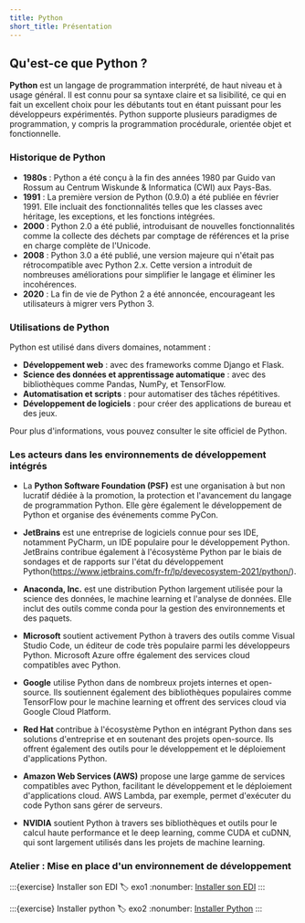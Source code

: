 ```yaml
---
title: Python
short_title: Présentation
---
```


## Qu'est-ce que Python ?
**Python** est un langage de programmation interprété, de haut niveau et à usage général. Il est connu pour sa syntaxe claire et sa lisibilité, ce qui en fait un excellent choix pour les débutants tout en étant puissant pour les développeurs expérimentés. Python supporte plusieurs paradigmes de programmation, y compris la programmation procédurale, orientée objet et fonctionnelle.

### Historique de Python
- **1980s** : Python a été conçu à la fin des années 1980 par Guido van Rossum au Centrum Wiskunde & Informatica (CWI) aux Pays-Bas.
- **1991** : La première version de Python (0.9.0) a été publiée en février 1991. Elle incluait des fonctionnalités telles que les classes avec héritage, les exceptions, et les fonctions intégrées.
- **2000** : Python 2.0 a été publié, introduisant de nouvelles fonctionnalités comme la collecte des déchets par comptage de références et la prise en charge complète de l'Unicode.
- **2008** : Python 3.0 a été publié, une version majeure qui n'était pas rétrocompatible avec Python 2.x. Cette version a introduit de nombreuses améliorations pour simplifier le langage et éliminer les incohérences.
- **2020** : La fin de vie de Python 2 a été annoncée, encourageant les utilisateurs à migrer vers Python 3.

### Utilisations de Python
Python est utilisé dans divers domaines, notamment :
- **Développement web** : avec des frameworks comme Django et Flask.
- **Science des données et apprentissage automatique** : avec des bibliothèques comme Pandas, NumPy, et TensorFlow.
- **Automatisation et scripts** : pour automatiser des tâches répétitives.
- **Développement de logiciels** : pour créer des applications de bureau et des jeux.

Pour plus d'informations, vous pouvez consulter le site officiel de Python.

### Les acteurs dans les environnements de développement intégrés

- La **Python Software Foundation (PSF)** est une organisation à but non lucratif dédiée à la promotion, la protection et l'avancement du langage de programmation Python. Elle gère également le développement de Python et organise des événements comme PyCon.

- **JetBrains** est une entreprise de logiciels connue pour ses IDE, notamment PyCharm, un IDE populaire pour le développement Python. JetBrains contribue également à l'écosystème Python par le biais de sondages et de rapports sur l'état du développement Python(https://www.jetbrains.com/fr-fr/lp/devecosystem-2021/python/).

- **Anaconda, Inc.** est une distribution Python largement utilisée pour la science des données, le machine learning et l'analyse de données. Elle inclut des outils comme conda pour la gestion des environnements et des paquets.

- **Microsoft** soutient activement Python à travers des outils comme Visual Studio Code, un éditeur de code très populaire parmi les développeurs Python. Microsoft Azure offre également des services cloud compatibles avec Python.

- **Google** utilise Python dans de nombreux projets internes et open-source. Ils soutiennent également des bibliothèques populaires comme TensorFlow pour le machine learning et offrent des services cloud via Google Cloud Platform.

- **Red Hat** contribue à l'écosystème Python en intégrant Python dans ses solutions d'entreprise et en soutenant des projets open-source. Ils offrent également des outils pour le développement et le déploiement d'applications Python.

- **Amazon Web Services (AWS)** propose une large gamme de services compatibles avec Python, facilitant le développement et le déploiement d'applications cloud. AWS Lambda, par exemple, permet d'exécuter du code Python sans gérer de serveurs.

- **NVIDIA** soutient Python à travers ses bibliothèques et outils pour le calcul haute performance et le deep learning, comme CUDA et cuDNN, qui sont largement utilisés dans les projets de machine learning.

### Atelier : Mise en place d'un environnement de développement
:::{exercise} Installer son EDI
:label: exo1
:nonumber:
[Installer son EDI](../../01_Poste_de_travail/01_ide/010100.md)
:::

:::{exercise} Installer python
:label: exo2
:nonumber:
[Installer Python](../../01_Poste_de_travail/03_python/010300.md)
:::